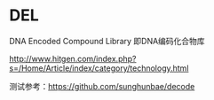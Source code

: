 # DEL
DNA Encoded Compound Library 即DNA编码化合物库

http://www.hitgen.com/index.php?s=/Home/Article/index/category/technology.html

测试参考：https://github.com/sunghunbae/decode 

